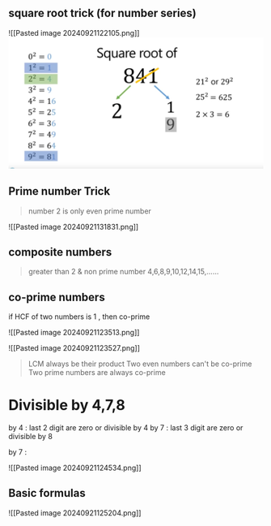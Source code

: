
## square root trick (for number series)


![[Pasted image 20240921122105.png]]
![Alt text](Pasted%20image%2020240921122105.png)

## Prime number Trick

> number 2 is only even prime number 
> 
![[Pasted image 20240921131831.png]]

## composite numbers

> greater than 2 & non prime number
> 4,6,8,9,10,12,14,15,......

## co-prime numbers

if HCF of two numbers is 1 , then co-prime

![[Pasted image 20240921123513.png]]

![[Pasted image 20240921123527.png]]

> LCM always be their product 
> Two even numbers can't be co-prime
> Two prime numbers are always co-prime


# Divisible by 4,7,8

by 4 : last 2 digit are zero or divisible by 4 
by 7 : last 3 digit are zero or divisible by 8

by 7 :

![[Pasted image 20240921124534.png]]


## Basic formulas

![[Pasted image 20240921125204.png]]

